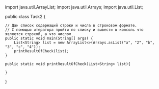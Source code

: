 import java.util.ArrayList;
import java.util.Arrays;
import java.util.List;

public class Task2 {

    // Дан список содержащий строки и числа в строковом формате.
    // C помощью итератора пройти по списку и вывести в консоль что является строкой, а что числом
    public static void main(String[] args) {
        List<String> list = new ArrayList<>(Arrays.asList("a", "2", "b", "3", "c", "4"));
        printResultOfCheck(list);
    }

    public static void printResultOfCheck(List<String> list){

    }

}